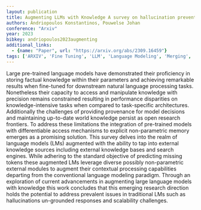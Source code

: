 ```yaml
---
layout: publication
title: Augmenting LLMs with Knowledge A survey on hallucination prevention
authors: Andriopoulos Konstantinos, Pouwelse Johan
conference: "Arxiv"
year: 2023
bibkey: andriopoulos2023augmenting
additional_links:
  - {name: "Paper", url: "https://arxiv.org/abs/2309.16459"}
tags: ['ARXIV', 'Fine Tuning', 'LLM', 'Language Modeling', 'Merging', 'Model Architecture', 'RAG', 'Reinforcement Learning', 'Survey Paper']
---
```

Large pre-trained language models have demonstrated their proficiency in storing factual knowledge within their parameters and achieving remarkable results when fine-tuned for downstream natural language processing tasks. Nonetheless their capacity to access and manipulate knowledge with precision remains constrained resulting in performance disparities on knowledge-intensive tasks when compared to task-specific architectures. Additionally the challenges of providing provenance for model decisions and maintaining up-to-date world knowledge persist as open research frontiers. To address these limitations the integration of pre-trained models with differentiable access mechanisms to explicit non-parametric memory emerges as a promising solution. This survey delves into the realm of language models (LMs) augmented with the ability to tap into external knowledge sources including external knowledge bases and search engines. While adhering to the standard objective of predicting missing tokens these augmented LMs leverage diverse possibly non-parametric external modules to augment their contextual processing capabilities departing from the conventional language modeling paradigm. Through an exploration of current advancements in augmenting large language models with knowledge this work concludes that this emerging research direction holds the potential to address prevalent issues in traditional LMs such as hallucinations un-grounded responses and scalability challenges.
